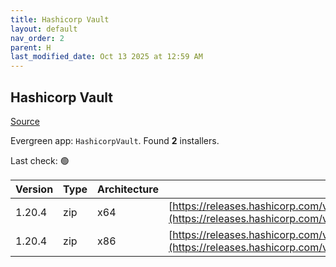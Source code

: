 ```yaml
---
title: Hashicorp Vault
layout: default
nav_order: 2
parent: H
last_modified_date: Oct 13 2025 at 12:59 AM
---
```


## Hashicorp Vault

[Source](https://www.vaultproject.io/)

Evergreen app: `HashicorpVault`. Found **2** installers.

Last check: 🟢

| Version | Type | Architecture | URI                                                                                                                                                      |
| ------- | ---- | ------------ | -------------------------------------------------------------------------------------------------------------------------------------------------------- |
| 1.20.4  | zip  | x64          | [https://releases.hashicorp.com/vault/1.20.4/vault_1.20.4_windows_amd64.zip](https://releases.hashicorp.com/vault/1.20.4/vault_1.20.4_windows_amd64.zip) |
| 1.20.4  | zip  | x86          | [https://releases.hashicorp.com/vault/1.20.4/vault_1.20.4_windows_386.zip](https://releases.hashicorp.com/vault/1.20.4/vault_1.20.4_windows_386.zip)     |
